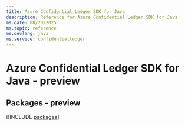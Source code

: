 ```yaml
---
title: Azure Confidential Ledger SDK for Java
description: Reference for Azure Confidential Ledger SDK for Java
ms.date: 08/20/2025
ms.topic: reference
ms.devlang: java
ms.service: confidentialledger
---
```

# Azure Confidential Ledger SDK for Java - preview
## Packages - preview
[!INCLUDE [packages](confidential-ledger-index.md)]